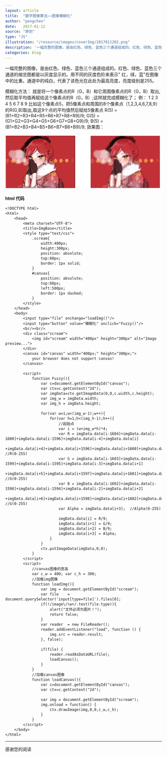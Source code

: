 ```yaml
---
layout: article
title:  "数字图像算法——图像模糊化"
author: "pengchen"
date:   2017-01-12
source: "原创"
type: "JS"
illustration: "/resource/images/coverImg/2017011202.png"
description: '一幅完整的图像，是由红色、绿色、蓝色三个通道组成的。红色、绿色、蓝色三个通道的缩览图都是以灰度显示的。用不同的灰度色阶来表示" 红，绿，蓝"在图像中的比重。通道中的纯白，代表了该色光...'
categories: blog
---
```


一幅完整的图像，是由红色、绿色、蓝色三个通道组成的。红色、绿色、蓝色三个通道的缩览图都是以灰度显示的。用不同的灰度色阶来表示" 红，绿，蓝"在图像中的比重。通道中的纯白，代表了该色光在此处为最高亮度，亮度级别是255。

模糊化方法：
       就是将一个像素点的R（G，B）和它周围像素点的R（G，B）取出,然后取平均值再赋给这个像素点的R（G，B）;这样就完成模糊化了；
例：
       1	2	3
       4	5	6
       7	8	9
       比如这个像素点5，把5像素点和周围的8个像素点（1,2,3,4,6,7,8,9）的R(G,B)取出,取这9个点的平均值然后赋给5像素点
       R(5) = (R1+R2+R3+R4+R5+R6+R7+R8+R9)/9;
       G(5) = (G1+G2+G3+G4+G5+G6+G7+G8+G9)/9;
       B(5) = (B1+B2+B3+B4+B5+B6+B7+B8+B9)/9;
效果图：


![数字图像算法——图像模糊化 JavaScript实现](/resource/images/coverImg/2017011202.png)

**html 代码**

```html:
<!DOCTYPE html>
<html>
	<head>
		<meta charset="UTF-8">
		<title>ImgBase</title>
		<style type="text/css">
			.scream{
				width:400px;
				height:300px;
				position: absolute;
				top:60px;
				border: 1px solid;
			}
			#canvas{
				position: absolute;
				top:60px;
				left:500px;
				border: 1px dashed;
			}
		</style>
	</head>
	<body>
		<input type="file" onchange="loadImg()"/>
		<input type="button" value="模糊化" onclick="Fuzzy()"/>
		<br/><br/>
		<div class="scream">
			<img id="scream" width="400px" height="300px" alt="Image preview...">
		</div>
		<canvas id="canvas" width="400px;" height="300px;">
			your browser does not support canvas!
		</canvas>
		
		<script>
			function Fuzzy(){
				var c=document.getElementById("canvas");
			    var ctx=c.getContext("2d");
			    var imgData=ctx.getImageData(0,0,c.width,c.height);
			    var img_w = imgData.width;
			    var img_h = imgData.height;
			  
			    for(var w=1;w<(img_w-1);w++){
			    	for(var h=1;h<(img_h-1);h++){
			    		//起始点
			    		var i = (w+img_w*h)*4;
			    		var R = imgData.data[i-1604]+imgData.data[i-1600]+imgData.data[i-1596]+imgData.data[i-4]+imgData.data[i]
			    		+imgData.data[i+4]+imgData.data[i+1596]+imgData.data[i+1600]+imgData.data[i+1604];	//R(0-255)
				    	var G = imgData.data[i-1603]+imgData.data[i-1599]+imgData.data[i-1595]+imgData.data[i-3]+imgData.data[i+1]
			    		+imgData.data[i+5]+imgData.data[i+1597]+imgData.data[i+1601]+imgData.data[i+1605];	//G(0-255)
				    	var B = imgData.data[i-1602]+imgData.data[i-1598]+imgData.data[i-1594]+imgData.data[i-2]+imgData.data[i+2]
			    		+imgData.data[i+6]+imgData.data[i+1598]+imgData.data[i+1602]+imgData.data[i+1606];;	//G(0-255)
				    	var Alpha = imgData.data[i+3];	//Alpha(0-255)
		    	
				    	imgData.data[i] = R/9;
				        imgData.data[i+1] = G/9;	
				        imgData.data[i+2] = B/9;	
				        imgData.data[i+3] = Alpha;	
			    	}
			    }
			    ctx.putImageData(imgData,0,0);
			}
		</script>
		<script>
			//canvas图像的宽高 
			var c_w = 400; var c_h = 300;
			//加载img图像
			function loadImg(){
				var img = document.getElementById("scream");
				var file    = document.querySelector('input[type=file]').files[0];
				if(!/image\/\w+/.test(file.type)){
			        alert("文件必须为图片！");
			        return false;
			    }
				var reader  = new FileReader();
				reader.addEventListener("load", function () {
				    img.src = reader.result;
				}, false);
				
				if(file) {
					reader.readAsDataURL(file);
					loadCanvas();
				}
			}
			//加载canvas图像
			function loadCanvas(){
				var c=document.getElementById("canvas");
				var ctx=c.getContext("2d");
				
				var img = document.getElementById("scream");
				img.onload = function() {
					ctx.drawImage(img,0,0,c_w,c_h);
				} 
			}
		</script>
	</body>
</html>
```

---
感谢您的阅读
